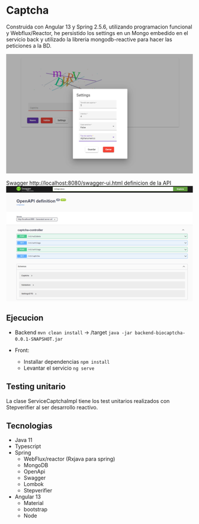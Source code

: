 # Captcha

Construida con Angular 13 y Spring 2.5.6, utilizando programacion funcional y Webflux/Reactor, he persistido los settings en un Mongo embedido en el servicio back y utilizado la libreria  mongodb-reactive para hacer las peticiones a la BD.

![alt text](https://github.com/GabrielLiz/captcha/blob/main/front-example.png?raw=true)

Swagger http://localhost:8080/swagger-ui.html definicion de la API
![alt text](https://github.com/GabrielLiz/captcha/blob/main/api-example.png?raw=true)
## Ejecucion

- Backend `mvn clean install` ->  /target `java -jar backend-biocaptcha-0.0.1-SNAPSHOT.jar`

- Front: 
   - Installar dependencias `npm install` 
   - Levantar el servicio `ng serve`
## Testing unitario

La clase ServiceCaptchaImpl tiene los test unitarios realizados con Stepverifier al ser desarrollo reactivo.

## Tecnologias
 * Java 11
 * Typescript
 * Spring
    - WebFlux/reactor (Rxjava para spring)
    - MongoDB
    - OpenApi
    - Swagger
    - Lombok
    - Stepverifier
 * Angular 13
   - Material
   - bootstrap
   - Node
   
